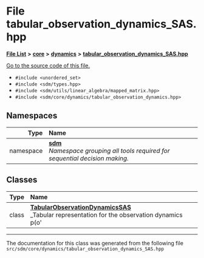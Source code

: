 
# File tabular\_observation\_dynamics\_SAS.hpp

<link rel="stylesheet" href="https://cdnjs.cloudflare.com/ajax/libs/KaTeX/0.5.1/katex.min.css">
<link rel="stylesheet" href="https://cdn.jsdelivr.net/github-markdown-css/2.2.1/github-markdown.css"/>



[**File List**](files.md) **>** [**core**](dir_92216a09053680f71034e5e26026ee62.md) **>** [**dynamics**](dir_bf78c8d352c5567b2f707cd9e5690bcc.md) **>** [**tabular\_observation\_dynamics\_SAS.hpp**](tabular__observation__dynamics__SAS_8hpp.md)

[Go to the source code of this file.](tabular__observation__dynamics__SAS_8hpp_source.md)



* `#include <unordered_set>`
* `#include <sdm/types.hpp>`
* `#include <sdm/utils/linear_algebra/mapped_matrix.hpp>`
* `#include <sdm/core/dynamics/tabular_observation_dynamics.hpp>`









## Namespaces

| Type | Name |
| ---: | :--- |
| namespace | [**sdm**](namespacesdm.md) <br>_Namespace grouping all tools required for sequential decision making._  |

## Classes

| Type | Name |
| ---: | :--- |
| class | [**TabularObservationDynamicsSAS**](classsdm_1_1TabularObservationDynamicsSAS.md) <br>_Tabular representation for the observation dynamics p(o' | s, a, s')._  |














------------------------------
The documentation for this class was generated from the following file `src/sdm/core/dynamics/tabular_observation_dynamics_SAS.hpp`